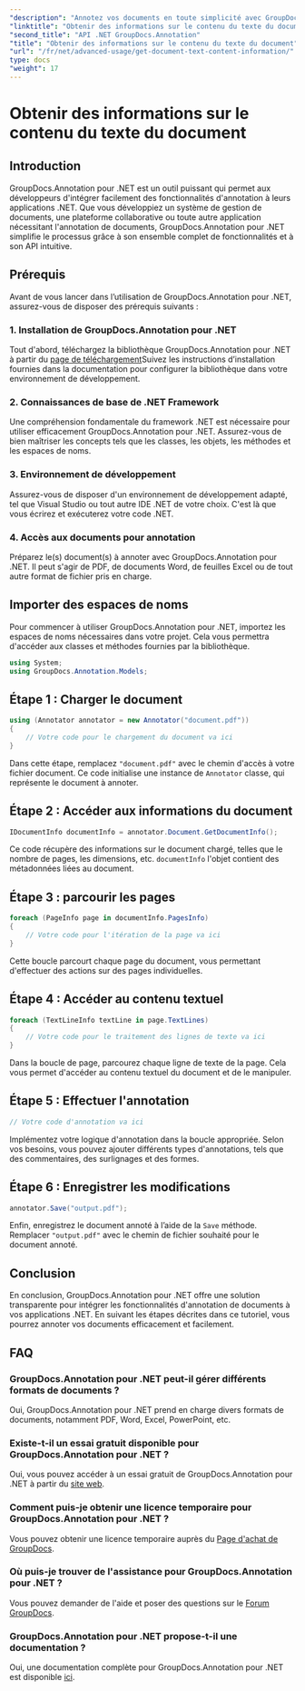```yaml
---
"description": "Annotez vos documents en toute simplicité avec GroupDocs.Annotation pour .NET. Intégrez facilement des fonctionnalités d'annotation à vos applications .NET."
"linktitle": "Obtenir des informations sur le contenu du texte du document"
"second_title": "API .NET GroupDocs.Annotation"
"title": "Obtenir des informations sur le contenu du texte du document"
"url": "/fr/net/advanced-usage/get-document-text-content-information/"
type: docs
"weight": 17
---
```


# Obtenir des informations sur le contenu du texte du document

## Introduction
GroupDocs.Annotation pour .NET est un outil puissant qui permet aux développeurs d'intégrer facilement des fonctionnalités d'annotation à leurs applications .NET. Que vous développiez un système de gestion de documents, une plateforme collaborative ou toute autre application nécessitant l'annotation de documents, GroupDocs.Annotation pour .NET simplifie le processus grâce à son ensemble complet de fonctionnalités et à son API intuitive.
## Prérequis
Avant de vous lancer dans l’utilisation de GroupDocs.Annotation pour .NET, assurez-vous de disposer des prérequis suivants :
### 1. Installation de GroupDocs.Annotation pour .NET
Tout d'abord, téléchargez la bibliothèque GroupDocs.Annotation pour .NET à partir du [page de téléchargement](https://releases.groupdocs.com/annotation/net/)Suivez les instructions d’installation fournies dans la documentation pour configurer la bibliothèque dans votre environnement de développement.
### 2. Connaissances de base de .NET Framework
Une compréhension fondamentale du framework .NET est nécessaire pour utiliser efficacement GroupDocs.Annotation pour .NET. Assurez-vous de bien maîtriser les concepts tels que les classes, les objets, les méthodes et les espaces de noms.
### 3. Environnement de développement
Assurez-vous de disposer d'un environnement de développement adapté, tel que Visual Studio ou tout autre IDE .NET de votre choix. C'est là que vous écrirez et exécuterez votre code .NET.
### 4. Accès aux documents pour annotation
Préparez le(s) document(s) à annoter avec GroupDocs.Annotation pour .NET. Il peut s'agir de PDF, de documents Word, de feuilles Excel ou de tout autre format de fichier pris en charge.

## Importer des espaces de noms
Pour commencer à utiliser GroupDocs.Annotation pour .NET, importez les espaces de noms nécessaires dans votre projet. Cela vous permettra d'accéder aux classes et méthodes fournies par la bibliothèque.
```csharp
using System;
using GroupDocs.Annotation.Models;
```
## Étape 1 : Charger le document
```csharp
using (Annotator annotator = new Annotator("document.pdf"))
{
    // Votre code pour le chargement du document va ici
}
```
Dans cette étape, remplacez `"document.pdf"` avec le chemin d'accès à votre fichier document. Ce code initialise une instance de `Annotator` classe, qui représente le document à annoter.
## Étape 2 : Accéder aux informations du document
```csharp
IDocumentInfo documentInfo = annotator.Document.GetDocumentInfo();
```
Ce code récupère des informations sur le document chargé, telles que le nombre de pages, les dimensions, etc. `documentInfo` l'objet contient des métadonnées liées au document.
## Étape 3 : parcourir les pages
```csharp
foreach (PageInfo page in documentInfo.PagesInfo)
{
    // Votre code pour l'itération de la page va ici
}
```
Cette boucle parcourt chaque page du document, vous permettant d'effectuer des actions sur des pages individuelles.
## Étape 4 : Accéder au contenu textuel
```csharp
foreach (TextLineInfo textLine in page.TextLines)
{
    // Votre code pour le traitement des lignes de texte va ici
}
```
Dans la boucle de page, parcourez chaque ligne de texte de la page. Cela vous permet d'accéder au contenu textuel du document et de le manipuler.
## Étape 5 : Effectuer l'annotation
```csharp
// Votre code d'annotation va ici
```
Implémentez votre logique d'annotation dans la boucle appropriée. Selon vos besoins, vous pouvez ajouter différents types d'annotations, tels que des commentaires, des surlignages et des formes.
## Étape 6 : Enregistrer les modifications
```csharp
annotator.Save("output.pdf");
```
Enfin, enregistrez le document annoté à l’aide de la `Save` méthode. Remplacer `"output.pdf"` avec le chemin de fichier souhaité pour le document annoté.

## Conclusion
En conclusion, GroupDocs.Annotation pour .NET offre une solution transparente pour intégrer les fonctionnalités d'annotation de documents à vos applications .NET. En suivant les étapes décrites dans ce tutoriel, vous pourrez annoter vos documents efficacement et facilement.
## FAQ
### GroupDocs.Annotation pour .NET peut-il gérer différents formats de documents ?
Oui, GroupDocs.Annotation pour .NET prend en charge divers formats de documents, notamment PDF, Word, Excel, PowerPoint, etc.
### Existe-t-il un essai gratuit disponible pour GroupDocs.Annotation pour .NET ?
Oui, vous pouvez accéder à un essai gratuit de GroupDocs.Annotation pour .NET à partir du [site web](https://releases.groupdocs.com/).
### Comment puis-je obtenir une licence temporaire pour GroupDocs.Annotation pour .NET ?
Vous pouvez obtenir une licence temporaire auprès du [Page d'achat de GroupDocs](https://purchase.groupdocs.com/temporary-license/).
### Où puis-je trouver de l'assistance pour GroupDocs.Annotation pour .NET ?
Vous pouvez demander de l'aide et poser des questions sur le [Forum GroupDocs](https://forum.groupdocs.com/c/annotation/10).
### GroupDocs.Annotation pour .NET propose-t-il une documentation ?
Oui, une documentation complète pour GroupDocs.Annotation pour .NET est disponible [ici](https://tutorials.groupdocs.com/annotation/net/).